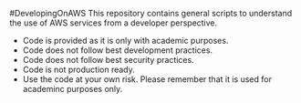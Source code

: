 #DevelopingOnAWS
This repository contains general scripts to understand the use of AWS services from a developer perspective.

- Code is provided as it is only with academic purposes.
- Code does not follow best development practices.
- Code does not follow best security practices.
- Code is not production ready.
- Use the code at your own risk. Please remember that it is used for academinc purposes only.
